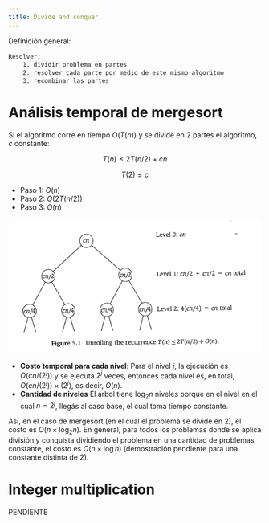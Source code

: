 ```yaml
---
title: Divide and conquer
---
```


Definición general:

```
Resolver:
    1. dividir problema en partes
    2. resolver cada parte por medio de este mismo algoritmo
    3. recombinar las partes
```

# Análisis temporal de mergesort
Si el algoritmo corre en tiempo $O(T(n))$ y se divide en 2 partes el algoritmo, $c$ constante:

$$
T(n) \leq 2T(n/2) + cn
$$

$$
T(2) \leq c
$$

- Paso 1: $O(n)$
- Paso 2: $O(2T(n/2))$
- Paso 3: $O(n)$

![ejemplo](img/3.unroll.png)

- **Costo temporal para cada nivel**: Para el nivel $j$, la ejecución es $O(cn/(2^j))$ y se ejecuta $2^j$ veces, entonces cada nivel es, en total, $O(cn/(2^j)) \times (2^j)$, es decir, $O(n)$. 
- **Cantidad de niveles** El árbol tiene $\log_2 n$ niveles porque en el nivel en el cual $n=2^j$, llegás al caso base, el cual toma tiempo constante.

Así, en el caso de mergesort (en el cual el problema se divide en 2), el costo es $O(n \times \log_2 n )$. En general, para todos los problemas donde se aplica división y conquista dividiendo el problema en una cantidad de problemas constante, el costo es $O(n \times \log n )$ (demostración pendiente para una constante distinta de 2).

# Integer multiplication
PENDIENTE